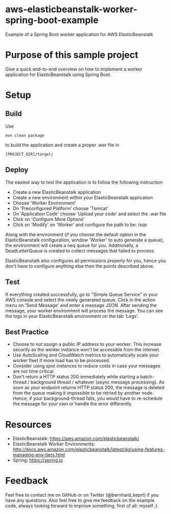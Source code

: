 # aws-elasticbeanstalk-worker-spring-boot-example
Example of a Spring Boot worker application for AWS ElasticBeanstalk

# Purpose of this sample project
Give a quick end-to-end overview on how to implement a worker application for ElasticBeanstalk using Spring Boot.

# Setup

## Build
Use 
    
    mvn clean package

to build the application and create a proper .war file in

    [PROJECT_DIR]/target/

## Deploy
The easiest way to test the application is to follow the following instruction:

* Create a new ElasticBeanstalk application
* Create a new environment within your ElasticBeanstalk application
* Choose 'Worker Environment'
* On 'Preconfigured Platform' choose 'Tomcat'
* On 'Application Code' choose 'Upload your code' and select the .war file
* Click on 'Configure More Options'
* Click on 'Modify' on 'Worker' and configure the path to be: /sqs

Along with the environment (if you choose the default option in the ElasticBeanstalk configuration, window 'Worker' to auto generate a queue),
the environment will create a neq queue for you.
Additionally, a DeadLetterQueue is created to collect messages that failed to process.

ElasticBeanstalk also configures all permissions properly for you, hence you don't have to configure anything else then the points described above.

## Test
If everything created successfully, go to "Simple Queue Service" in your AWS console and select the newly generated queue.
Click in the action menu on 'Send Message' and enter a message JSON.
After sending the message, your worker environment will process the message.
You can see the logs in your ElasticBeanstalk environment on the tab 'Logs'.

## Best Practice
* Choose to *not* assign a public IP address to your worker. This increase security as the worker instance won't be accessible from the internet.
* Use AutoScaling and CloudWatch metrics to automatically scale your worker fleet if more load has to be processed.
* Consider using spot instances to reduce costs in case your messages are not time critical.
* Don't return a HTTP status 200 immediately while starting a batch-thread / background thread / whatever (async message processing). As soon as your endpoint returns HTTP status 200, the message is deleted from the queue making it impossible to be retried by another node. Hence, if your background-thread fails, you would have to re-schedule the message for your own or handle the error differently.

# Resources
* ElasticBeanstalk: https://aws.amazon.com/elasticbeanstalk/
* ElasticBeanstalk Worker Environments: http://docs.aws.amazon.com/elasticbeanstalk/latest/dg/using-features-managing-env-tiers.html
* Spring: https://spring.io

# Feedback
Feel free to contact me on GitHub or on Twitter (@bernhard_keprt) if you have any questions.
Also feel free to give me feedback on the example code, always looking forward to improve something, first of all: myself ;)
